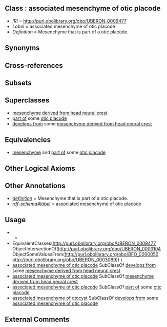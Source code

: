 
## Class : associated mesenchyme of otic placode

 * *IRI* = http://purl.obolibrary.org/obo/UBERON_0009477
 * *Label* = associated mesenchyme of otic placode
 * *Definition* = Mesenchyme that is part of a otic placode.

## Synonyms


## Cross-references


## Subsets


## Superclasses

 * [mesenchyme derived from head neural crest](../../UBERON/13/UBERON_0007213.md)
 * [part of](../../BFO/50/BFO_0000050.md) some [otic placode](../../UBERON/69/UBERON_0003069.md)
 * [develops from](../../RO/02/RO_0002202.md) some [mesenchyme derived from head neural crest](../../UBERON/13/UBERON_0007213.md)

## Equivalencies

 * [mesenchyme](../../UBERON/04/UBERON_0003104.md) and [part of](../../BFO/50/BFO_0000050.md) some [otic placode](../../UBERON/69/UBERON_0003069.md)

## Other Logical Axioms


## Other Annotations

 * *[definition](../../IAO/15/IAO_0000115.md)* = Mesenchyme that is part of a otic placode.
 * *[rdf-schema#label](../../el/rdf-schema#label.md)* = associated mesenchyme of otic placode

## Usage

 * -
 * EquivalentClasses(<http://purl.obolibrary.org/obo/UBERON_0009477> ObjectIntersectionOf(<http://purl.obolibrary.org/obo/UBERON_0003104> ObjectSomeValuesFrom(<http://purl.obolibrary.org/obo/BFO_0000050> <http://purl.obolibrary.org/obo/UBERON_0003069>)) )
 * [associated mesenchyme of otic placode](../../UBERON/77/UBERON_0009477.md) SubClassOf [develops from](../../RO/02/RO_0002202.md) some [mesenchyme derived from head neural crest](../../UBERON/13/UBERON_0007213.md)
 * [associated mesenchyme of otic placode](../../UBERON/77/UBERON_0009477.md) SubClassOf [mesenchyme derived from head neural crest](../../UBERON/13/UBERON_0007213.md)
 * [associated mesenchyme of otic placode](../../UBERON/77/UBERON_0009477.md) SubClassOf [part of](../../BFO/50/BFO_0000050.md) some [otic placode](../../UBERON/69/UBERON_0003069.md)
 * [associated mesenchyme of otocyst](../../UBERON/00/UBERON_0009500.md) SubClassOf [develops from](../../RO/02/RO_0002202.md) some [associated mesenchyme of otic placode](../../UBERON/77/UBERON_0009477.md)

## External Comments

